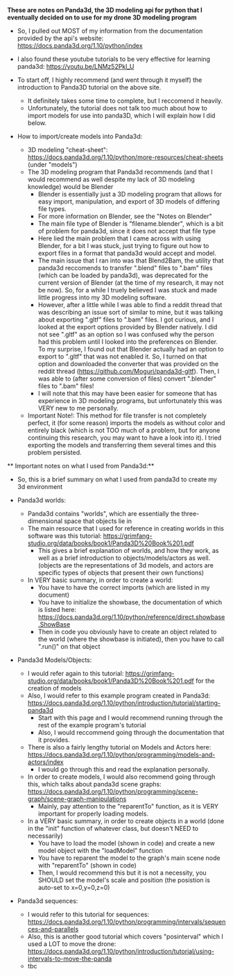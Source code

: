 **These are notes on Panda3d, the 3D modeling api for python that I eventually decided on to use for my drone 3D modeling program**

* So, I pulled out MOST of my information from the documentation provided by the api's website: https://docs.panda3d.org/1.10/python/index

* I also found these youtube tutorials to be very effective for learning panda3d: https://youtu.be/LNMz52Pkl_U

* To start off, I highly recommend (and went through it myself) the introduction to Panda3D tutorial on the above site. 
  * It definitely takes some time to complete, but I reccomend it heavily.
  * Unfortunately, the tutorial does not talk too much about how to import models for use into panda3D, which I will explain how I did below.
  
* How to import/create models into Panda3d:
  * 3D modeling "cheat-sheet": https://docs.panda3d.org/1.10/python/more-resources/cheat-sheets (under "models")
  * The 3D modeling program that Panda3d recommends (and that I would recommend as well despite my lack of 3D modeling knowledge) would be Blender
    * Blender is essentially just a 3D modeling program that allows for easy import, manipulation, and export of 3D models of differing file types.
    * For more information on Blender, see the "Notes on Blender"
    * The main file type of Blender is "filename.blender", which is a bit of problem for panda3d, since it does not accept that file type 
    * Here lied the main problem that I came across with using Blender, for a bit I was stuck, just trying to figure out how to export files in a format that panda3d would accept and model.
    * The main issue that I ran into was that Blend2Bam, the utility that panda3d reccomends to transfer ".blend" files to ".bam" files (which can be loaded by panda3d), was deprecated for the current version of Blender (at the time of my research, it may not be now). So, for a while I truely believed I was stuck and made little progress into my 3D modeling software.
    * However, after a little while I was able to find a reddit thread that was describing an issue sort of similar to mine, but it was talking about exporting ".gltf" files to ".bam" files. I got curious, and I looked at the export options provided by Blender natively. I did not see ".gltf" as an option so I was confused why the person had this problem until I looked into the preferences on Blender. To my surprise, I found out that Blender actually had an option to export to ".gltf" that was not enabled it. So, I turned on that option and downloaded the converter that was provided on the reddit thread (https://github.com/Moguri/panda3d-gltf). Then, I was able to (after some conversion of files) convert ".blender" files to ".bam" files!
    * I will note that this may have been easier for someone that has experience in 3D modeling programs, but unfortunately this was VERY new to me personally.
  * Important Note!: This method for file transfer is not completely perfect, it (for some reason) imports the models as without color and entirely black (which is not TOO much of a problem, but for anyone continuing this research, you may want to have a look into it). I tried exporting the models and transferring them several times and this problem persisted.
 
 ** Important notes on what I used from Panda3d:**
   * So, this is a brief summary on what I used from panda3d to create my 3d environment

* Panda3d worlds:
  * Panda3d contains "worlds", which are essentially the three-dimensional space that objects lie in
  * The main resource that I used for reference in creating worlds in this software was this tutorial: https://grimfang-studio.org/data/books/book1/Panda3D%20Book%201.pdf
    * This gives a brief explanation of worlds, and how they work, as well as a brief introduction to objects/models/actors as well. (objects are the representations of 3d models, and actors are specific types of objects that present their own functions)
  * In VERY basic summary, in order to create a world:
    * You have to have the correct imports (which are listed in my document)
    * You have to initialize the showbase, the documentation of which is listed here: https://docs.panda3d.org/1.10/python/reference/direct.showbase.ShowBase
    * Then in code you obviously have to create an object related to the world (where the showbase is initiated), then you have to call ".run()" on that object
    
* Panda3d Models/Objects:
  * I would refer again to this tutorial: https://grimfang-studio.org/data/books/book1/Panda3D%20Book%201.pdf for the creation of models
  * Also, I would refer to this example program created in Panda3d: https://docs.panda3d.org/1.10/python/introduction/tutorial/starting-panda3d
    * Start with this page and I would recommend running through the rest of the example program's tutorial
    * Also, I would reccommend going through the documentation that it provides.
  * There is also a fairly lengthy tutorial on Models and Actors here: https://docs.panda3d.org/1.10/python/programming/models-and-actors/index
    * I would go through this and read the explanation personally.
  * In order to create models, I would also recommend going through this, which talks about panda3d scene graphs: https://docs.panda3d.org/1.10/python/programming/scene-graph/scene-graph-manipulations
    * Mainly, pay attention to the "reparentTo" function, as it is VERY important for properly loading models.
  * In a VERY basic summary, in order to create objects in a world (done in the "init" function of whatever class, but doesn't NEED to necessarily)
    * You have to load the model (shown in code) and create a new model object with the "loadModel" function
    * You have to reparent the model to the graph's main scene node with "reparentTo" (shown in code)
    * Then, I would recommend this but it is not a necessity, you SHOULD set the model's scale and position (the posistion is auto-set to x=0,y=0,z=0)

* Panda3d sequences:
  * I would refer to this tutorial for sequences: https://docs.panda3d.org/1.10/python/programming/intervals/sequences-and-parallels
  * Also, this is another good tutorial which covers "posinterval" which I used a LOT to move the drone: https://docs.panda3d.org/1.10/python/introduction/tutorial/using-intervals-to-move-the-panda
  * tbc
